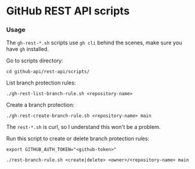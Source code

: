 # GitHub REST API scripts

### Usage

The `gh-rest-*.sh` scripts use `gh cli` behind the scenes, make sure you have `gh` installed.

Go to scripts directory:
```shell
cd github-api/rest-api/scripts/
```

List branch protection rules:
```shell
./gh-rest-list-branch-rule.sh <repository-name>
```

Create a branch protection:
```shell
./gh-rest-create-branch-rule.sh <repository-name> main
```

The `rest-*.sh` is curl, so I understand this won't be a problem.

Run this script to create or delete branch protection rules:
```shell
export GITHUB_AUTH_TOKEN="<github-token>"

./rest-branch-rule.sh <create|delete> <owner>/<repository-name> main
```
